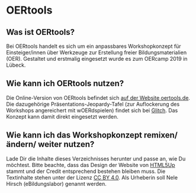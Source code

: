 # OERtools

## Was ist OERtools?

Bei OERtools handelt es sich um ein anpassbares Workshopkonzept für Einsteiger/innen über Werkzeuge zur Erstellung freier Bildungsmaterialien (OER). Gestaltet und erstmalig eingesetzt wurde es zum OERcamp 2019 in Lübeck.

## Wie kann ich OERtools nutzen?

Die Online-Version von OERtools befindet sich [auf der Website oertools.de](https://oertools.de).
Die dazugehörige Präsentations-Jeopardy-Tafel (zur Auflockerung des Workshops angereichert mit wOERdspielen) findet sich bei [Glitch](https://oertools.glitch.me). Das Konzept kann damit direkt eingesetzt werden.

## Wie kann ich das Workshopkonzept remixen/ ändern/ weiter nutzen?

Lade Dir die Inhalte dieses Verzeichnisses herunter und passe an, wie Du möchtest. Bitte beachte, dass das Design der Website von [HTML5Up](https://html5up.net) stammt und der Credit entsprechend bestehen bleiben muss. Die Textinhalte stehen unter der Lizenz [CC BY 4.0](https://creativecommons.org/licenses/by/4.0/). Als Urheberin soll Nele Hirsch (eBildungslabor) genannt werden.



